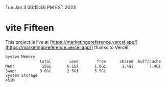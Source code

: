 Tue Jan  3 06:15:46 PM EST 2023

# vite Fifteen


This project is live at [https://marketingpreference.vercel.app/](https://marketingpreference.vercel.app/) thanks to Vercel.

```bash
System Memory
               total        used        free      shared  buff/cache   available
Mem:            15Gi       6.1Gi       1.8Gi       1.4Gi       7.4Gi       7.4Gi
Swap:          8.0Gi       2.5Gi       5.5Gi
System Storage
451M	.
```
